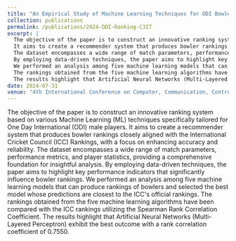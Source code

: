 ```yaml
---
title: "An Empirical Study of Machine Learning Techniques for ODI Bowler Performance Evaluation"
collection: publications
permalink: /publications/2024-ODI-Ranking-C3IT
excerpt: |
  The objective of the paper is to construct an innovative ranking system based on various Machine Learning (ML) techniques specifically tailored for One Day International (ODI) male players.
  It aims to create a recommender system that produces bowler rankings closely aligned with the International Cricket Council (ICC) Rankings, with a focus on enhancing accuracy and reliability.
  The dataset encompasses a wide range of match parameters, performance metrics, and player statistics, providing a comprehensive foundation for insightful analysis.
  By employing data-driven techniques, the paper aims to highlight key performance indicators that significantly influence bowler rankings.
  We performed an analysis among five machine learning models that can produce rankings of bowlers and selected the best model whose predictions are closest to the ICC's official rankings.
  The rankings obtained from the five machine learning algorithms have been compared with the ICC rankings utilizing the Spearman Rank Correlation Coefficient.
  The results highlight that Artificial Neural Networks (Multi-Layered Perceptron) exhibit the best outcome with a rank correlation coefficient of 0.7550.
date: 2024-07-31
venue: "4th International Conference on Computer, Communication, Control and Information System"
---
```

The objective of the paper is to construct an innovative ranking system based on various Machine Learning (ML) techniques specifically tailored for One Day International (ODI) male players.
It aims to create a recommender system that produces bowler rankings closely aligned with the International Cricket Council (ICC) Rankings, with a focus on enhancing accuracy and reliability.
The dataset encompasses a wide range of match parameters, performance metrics, and player statistics, providing a comprehensive foundation for insightful analysis.
By employing data-driven techniques, the paper aims to highlight key performance indicators that significantly influence bowler rankings.
We performed an analysis among five machine learning models that can produce rankings of bowlers and selected the best model whose predictions are closest to the ICC's official rankings.
The rankings obtained from the five machine learning algorithms have been compared with the ICC rankings utilizing the Spearman Rank Correlation Coefficient.
The results highlight that Artificial Neural Networks (Multi-Layered Perceptron) exhibit the best outcome with a rank correlation coefficient of 0.7550.
